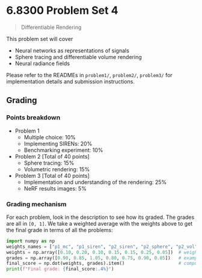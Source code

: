 # 6.8300 Problem Set 4

> Differentiable Rendering

This problem set will cover

- Neural networks as representations of signals
- Sphere tracing and differentiable volume rendering
- Neural radiance fields

Please refer to the READMEs in `problem1/`, `problem2/`, `problem3/` for implementation details and submission instructions.

## Grading

### Points breakdown
- Problem 1
    - Multiple choice: 10%
    - Implementing SIRENs: 20%
    - Benchmarking experiment: 10%
- Problem 2 [Total of 40 points]
    - Sphere tracing: 15%
    - Volumetric rendering: 15%
- Problem 3 [Total of 40 points]
    - Implementation and understanding of the rendering: 25%
    - NeRF results images: 5%

### Grading mechanism

For each problem, look in the description to see how its graded. The grades are all in `[0, 1]`. We take a weighted average with the weights above to get the final grade in terms of all the problems:

```python
import numpy as np
weights_names = ["p1_mc", "p1_siren", "p2_siren", "p2_sphere", "p2_vol", "p3_tbd1", "p3_tbd2"]
weights = np.array([0.10, 0.20, 0.10, 0.15, 0.15, 0.25, 0.05])  # weights for each problem
grades = np.array([0.90, 0.85, 1.05, 0.80, 0.75, 0.90, 0.85])   # example grades in same order - this is determined by the grader per-problem
final_score = np.dot(weights, grades).item()                    # compute weighted sum
print(f"Final grade: {final_score:.4%}")
```